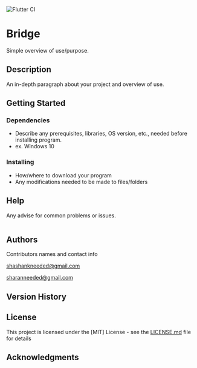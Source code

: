 ![Flutter CI](https://github.com/rustiever/bridge/workflows/Flutter%20CI/badge.svg?branch=master)

# Bridge

Simple overview of use/purpose.

## Description

An in-depth paragraph about your project and overview of use.

## Getting Started

### Dependencies

* Describe any prerequisites, libraries, OS version, etc., needed before installing program.
* ex. Windows 10

### Installing

* How/where to download your program
* Any modifications needed to be made to files/folders


## Help

Any advise for common problems or issues.
```

```

## Authors

Contributors names and contact info

<shashankneeded@gmail.com>

<sharanneeded@gmail.com>

## Version History


## License

This project is licensed under the [MIT] License - see the [LICENSE.md](LICENSE.md) file for details

## Acknowledgments

